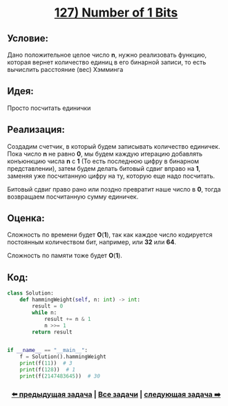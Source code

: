 <div align='center'>
<h1><a href='https://leetcode.com/problems/number-of-1-bits/description/'><strong>127) Number of 1 Bits</strong></a></h1>
</div>

## **Условие:**

Дано положительное целое число **n**, нужно реализовать функцию, которая вернет количество единиц в его бинарной записи, то есть вычислить расстояние (вес) Хэмминга

## **Идея:**

Просто посчитать единички

## **Реализация:**

Создадим счетчик, в который будем записывать количество единичек. Пока число **n** не равно **0**, мы будем каждую итерацию добавлять конъюнкцию числа **n** с **1** (То есть последнюю цифру в бинарном представлении), затем будем делать битовый сдвиг вправо на **1**, заменяя уже посчитанную цифру на ту, которую еще надо посчитать.

Битовый сдвиг право рано или поздно превратит наше число в **0**, тогда возвращаем посчитанную сумму единичек.



## **Оценка:**

Сложность по времени будет **O**(**1**), так как каждое число кодируется постоянным количеством бит, например, или **32** или **64**.

Сложность по памяти тоже будет **O**(**1**).

## Код:
```python
class Solution:
    def hammingWeight(self, n: int) -> int:
        result = 0
        while n:
            result += n & 1
            n >>= 1
        return result


if __name__ == "__main__":
    f = Solution().hammingWeight
    print(f(11))  # 3
    print(f(128))  # 1
    print(f(2147483645))  # 30

```

<div align='center'><h3><a href='https://github.com/TAskMAster339/PythonAlgorithms/tree/main/126.Reverse%20Bits'>⬅️ предыдущая задача</a>&nbsp;|&nbsp;<a href='https://github.com/TAskMAster339/PythonAlgorithms/tree/main/README.md'>Все задачи</a>&nbsp;|&nbsp;<a href='https://github.com/TAskMAster339/PythonAlgorithms/tree/main/128.Single%20Number'>следующая задача ➡️</a></h3></div>